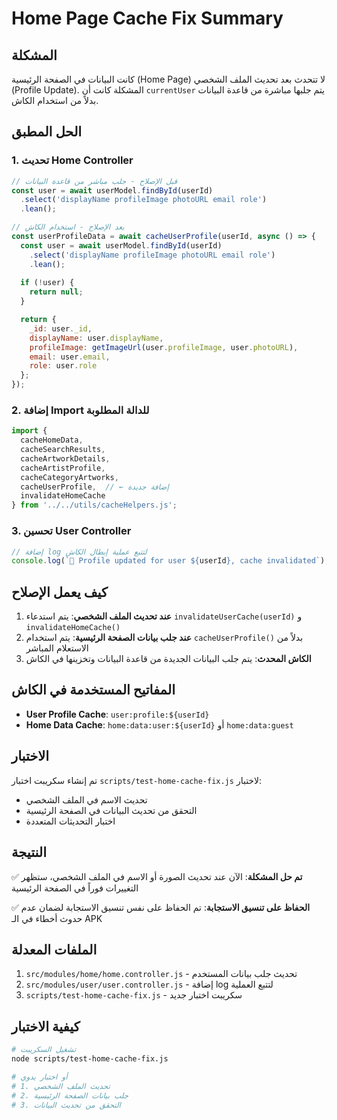 # Home Page Cache Fix Summary

## المشكلة
كانت البيانات في الصفحة الرئيسية (Home Page) لا تتحدث بعد تحديث الملف الشخصي (Profile Update). المشكلة كانت أن `currentUser` يتم جلبها مباشرة من قاعدة البيانات بدلاً من استخدام الكاش.

## الحل المطبق

### 1. تحديث Home Controller
```javascript
// قبل الإصلاح - جلب مباشر من قاعدة البيانات
const user = await userModel.findById(userId)
  .select('displayName profileImage photoURL email role')
  .lean();

// بعد الإصلاح - استخدام الكاش
const userProfileData = await cacheUserProfile(userId, async () => {
  const user = await userModel.findById(userId)
    .select('displayName profileImage photoURL email role')
    .lean();
  
  if (!user) {
    return null;
  }

  return {
    _id: user._id,
    displayName: user.displayName,
    profileImage: getImageUrl(user.profileImage, user.photoURL),
    email: user.email,
    role: user.role
  };
});
```

### 2. إضافة Import للدالة المطلوبة
```javascript
import { 
  cacheHomeData, 
  cacheSearchResults, 
  cacheArtworkDetails, 
  cacheArtistProfile, 
  cacheCategoryArtworks, 
  cacheUserProfile,  // ← إضافة جديدة
  invalidateHomeCache 
} from '../../utils/cacheHelpers.js';
```

### 3. تحسين User Controller
```javascript
// إضافة log لتتبع عملية إبطال الكاش
console.log(`🔄 Profile updated for user ${userId}, cache invalidated`);
```

## كيف يعمل الإصلاح

1. **عند تحديث الملف الشخصي**: يتم استدعاء `invalidateUserCache(userId)` و `invalidateHomeCache()`
2. **عند جلب بيانات الصفحة الرئيسية**: يتم استخدام `cacheUserProfile()` بدلاً من الاستعلام المباشر
3. **الكاش المحدث**: يتم جلب البيانات الجديدة من قاعدة البيانات وتخزينها في الكاش

## المفاتيح المستخدمة في الكاش

- **User Profile Cache**: `user:profile:${userId}`
- **Home Data Cache**: `home:data:user:${userId}` أو `home:data:guest`

## الاختبار

تم إنشاء سكريبت اختبار `scripts/test-home-cache-fix.js` لاختبار:
- تحديث الاسم في الملف الشخصي
- التحقق من تحديث البيانات في الصفحة الرئيسية
- اختبار التحديثات المتعددة

## النتيجة

✅ **تم حل المشكلة**: الآن عند تحديث الصورة أو الاسم في الملف الشخصي، ستظهر التغييرات فوراً في الصفحة الرئيسية

✅ **الحفاظ على تنسيق الاستجابة**: تم الحفاظ على نفس تنسيق الاستجابة لضمان عدم حدوث أخطاء في الـ APK

## الملفات المعدلة

1. `src/modules/home/home.controller.js` - تحديث جلب بيانات المستخدم
2. `src/modules/user/user.controller.js` - إضافة log لتتبع العملية
3. `scripts/test-home-cache-fix.js` - سكريبت اختبار جديد

## كيفية الاختبار

```bash
# تشغيل السكريبت
node scripts/test-home-cache-fix.js

# أو اختبار يدوي
# 1. تحديث الملف الشخصي
# 2. جلب بيانات الصفحة الرئيسية
# 3. التحقق من تحديث البيانات
```
